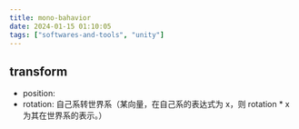 ```yaml
---
title: mono-bahavior
date: 2024-01-15 01:10:05
tags: ["softwares-and-tools", "unity"]
---
```

## transform

- position: 
- rotation: 自己系转世界系（某向量，在自己系的表达式为 x，则 rotation * x 为其在世界系的表示。）

